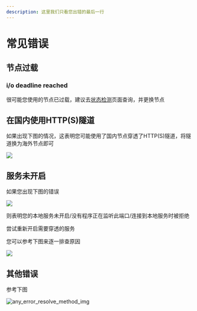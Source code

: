 ```yaml
---
description: 这里我们只看您出错的最后一行
---
```


# 常见错误

## 节点过载 <a href="#jie-dian-guo-zai" id="jie-dian-guo-zai"></a>

### i/o deadline reached <a href="#io-deadline-reached" id="io-deadline-reached"></a>

很可能您使用的节点已过载，建议去[状态检测](https://openfrpstatus.zyghit.cn/)页面查询，并更换节点

## 在国内使用HTTP(S)隧道 <a href="#zai-guo-nei-shi-yong-https-sui-dao" id="zai-guo-nei-shi-yong-https-sui-dao"></a>

如果出现下图的情况，这表明您可能使用了国内节点穿透了HTTP(S)隧道，将隧道换为海外节点即可

![](../.gitbook/assets/https\_china.png)

## 服务未开启 <a href="#fu-wu-wei-kai-qi" id="fu-wu-wei-kai-qi"></a>

如果您出现下图的错误

![](../.gitbook/assets/no\_target.png)

则表明您的本地服务未开启/没有程序正在监听此端口/连接到本地服务时被拒绝

尝试重新开启需要穿透的服务

您可以参考下图来逐一排查原因

![](../.gitbook/assets/no\_target\_error\_resolve.png)

## 其他错误 <a href="#qi-ta-cuo-wu" id="qi-ta-cuo-wu"></a>

参考下图

![any\_error\_resolve\_method\_img](https://docs.openfrp.net/docs/assests/some\_error\_resolve\_method.png)
